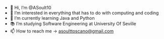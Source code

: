 - 👋 Hi, I’m @ASoult10
- 👀 I’m interested in everything that has to do with computing and coding
- 🌱 I’m currently learning Java and Python
- 📚 I’m studying Software Engineering at University Of Seville
- 📫 How to reach me -> asoulttoscano@gmail.com

